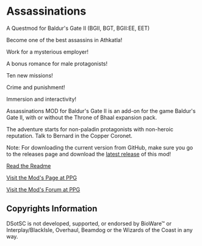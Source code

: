 # Assassinations
A Questmod for Baldur's Gate II (BGII, BGT, BGII:EE, EET)

Become one of the best assassins in Athkatla!

Work for a mysterious employer!

A bonus romance for male protagonists!

Ten new missions!

Crime and punishment!

Immersion and interactivity!

Assassinations MOD for Baldur's Gate II is an add-on for the game Baldur's Gate II, with or without the Throne of Bhaal expansion pack.

The adventure starts for non-paladin protagonists with non-heroic reputation.
Talk to Bernard in the Copper Coronet.

Note: For downloading the current version from GitHub, make sure you go to the releases page and download the [latest release](https://github.com/Pocket-Plane-Group/Assassinations/releases) of this mod!

[Read the Readme](http://mods.pocketplane.net/kulyok/Readme-Assassinations.txt)

[Visit the Mod's Page at PPG](http://www.pocketplane.net/assassinations)

[Visit the Mod's Forum at PPG](http://forums.pocketplane.net/index.php/board,90.0.html)

## Copyrights Information

DSotSC is not developed, supported, or endorsed by BioWare™ or Interplay/BlackIsle, Overhaul, Beamdog or the Wizards of the Coast in any way.
